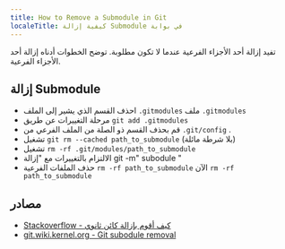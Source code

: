 ```yaml
---
title: How to Remove a Submodule in Git
localeTitle: كيفية إزالة Submodule في بوابة
---
```

تفيد إزالة أحد الأجزاء الفرعية عندما لا تكون مطلوبة. توضح الخطوات أدناه إزالة أحد الأجزاء الفرعية.

## إزالة Submodule

*   احذف القسم الذي يشير إلى الملف `.gitmodules` ملف `.gitmodules`
*   مرحلة التغييرات عن طريق `git add .gitmodules`
*   قم بحذف القسم ذو الصلة من الملف الفرعي من `.git/config` .
*   تشغيل `git rm --cached path_to_submodule` (بلا ​​شرطة مائلة)
*   تشغيل `rm -rf .git/modules/path_to_submodule`
*   الالتزام بالتغييرات مع "إزالة git -m" subodule "
*   حذف الملفات الفرعية `rm -rf path_to_submodule` الآن `rm -rf path_to_submodule`

## مصادر

*   [Stackoverflow - كيف أقوم بإزالة كائن ثانوي](http://stackoverflow.com/questions/1260748/how-do-i-remove-a-submodule)
*   [git.wiki.kernel.org - Git subodule removal](https://git.wiki.kernel.org/index.php/GitSubmoduleTutorial#Removal)